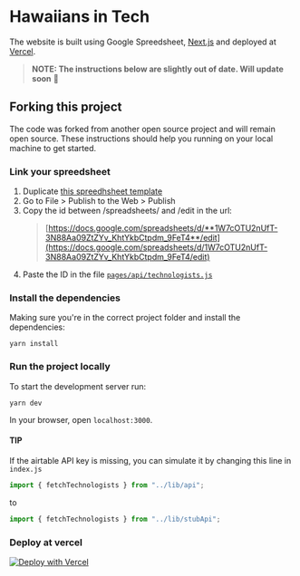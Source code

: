 # Hawaiians in Tech

The website is built using Google Spreedsheet, [Next.js](https://nextjs.org/) and deployed at [Vercel](https://vercel.com/).

> **NOTE: The instructions below are slightly out of date. Will update soon** 🙏

## Forking this project

The code was forked from another open source project and will remain open source. These instructions should help you running on your local machine to get started.

### Link your spreedsheet

1. Duplicate [this spreedhsheet template](https://docs.google.com/spreadsheets/d/12LLA-NoHin0zQfmpEblgMjd260bmriLMowBAH1QDOhI/edit)
2. Go to File > Publish to the Web > Publish
3. Copy the id between /spreadsheets/ and /edit in the url:
   > [https://docs.google.com/spreadsheets/d/**1W7cOTU2nUfT-3N88Aa09ZtZYv_KhtYkbCtpdm_9FeT4**/edit](https://docs.google.com/spreadsheets/d/1W7cOTU2nUfT-3N88Aa09ZtZYv_KhtYkbCtpdm_9FeT4/edit)
4. Paste the ID in the file [`pages/api/technologists.js`](https://github.com/hawaiians/hawaiiansintech/blob/main/pages/api/technologists.js)

### Install the dependencies

Making sure you're in the correct project folder and install the dependencies:

```
yarn install
```

### Run the project locally

To start the development server run:

```
yarn dev
```

In your browser, open `localhost:3000`.

#### TIP

If the airtable API key is missing, you can simulate it by changing this line in `index.js`
```javascript
import { fetchTechnologists } from "../lib/api";
```
to
```javascript
import { fetchTechnologists } from "../lib/stubApi";
```

### Deploy at vercel

[![Deploy with Vercel](https://vercel.com/button)](https://vercel.com/import/project?template=https%3A%2F%2Fgithub.com%2Fhawaiians%2Fhawaiiansintech)
